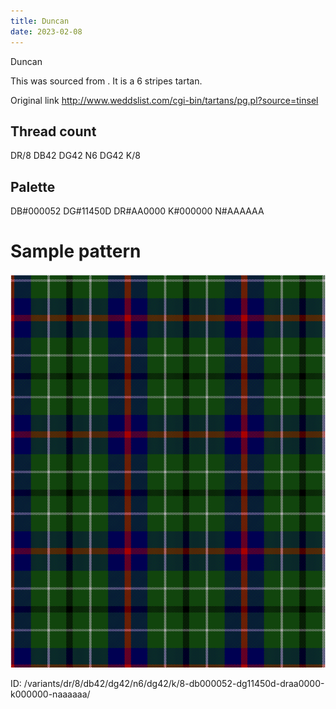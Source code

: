 ```yaml
---
title: Duncan
date: 2023-02-08
---
```

Duncan

This was sourced from <no value>.  It is a 6 stripes tartan.

Original link http://www.weddslist.com/cgi-bin/tartans/pg.pl?source=tinsel

## Thread count
DR/8 DB42 DG42 N6 DG42 K/8

## Palette
DB#000052 DG#11450D DR#AA0000 K#000000 N#AAAAAA

# Sample pattern

![Tartan detail](tartan.png "DR/8 DB42 DG42 N6 DG42 K/8 tartan")

ID: /variants/dr/8/db42/dg42/n6/dg42/k/8-db000052-dg11450d-draa0000-k000000-naaaaaa/